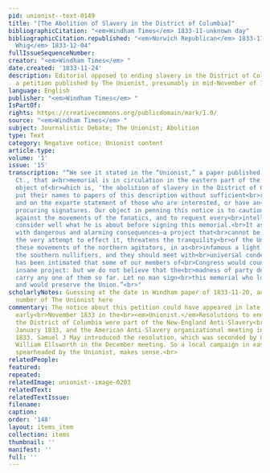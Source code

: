 ```yaml
---
pid: unionist--text-0149
title: "[The Abolition of Slavery in the District of Columbia]"
bibliographicCitation: "<em>Windham Times</em> 1833-11-unknown day"
bibliographicCitation.republished: "<em>Norwich Republican</em> 1833-11-27; <em>Hampden
  Whig</em> 1833-12-04"
fullIssueSequenceNumber: 
creator: "<em>Windham Times</em> "
date.created: '1833-11-24'
description: Editorial opposed to ending slavery in the District of Columbia; references
  a petition published by The Unionist, presumably in mid-November of 1833.
language: English
publisher: "<em>Windham Times</em> "
IsPartOf: 
rights: https://creativecommons.org/publicdomain/mark/1.0/
source: "<em>Windham Times</em> "
subject: Journalistic Debate; The Unionist; Abolition
type: Text
category: Negative notice; Unionist content
article.type: 
volume: '1'
issue: '15'
transcription: "“We see it stated in the “Unionist,” a paper published at Brooklyn,
  Ct., that a<br>memorial is in circulation in the eastern part of the State, the
  object of<br>which is, ‘the abolition of slavery in the District of Columbia.’ Persons<br>frequently
  put their names to papers of this description without sufficient<br>reflection,
  and on the exparte statement of those who are interested, or have an<br>object in
  procuring signatures. Our object in penning this notice is to caution<br>the public
  against the movements of the fanatics, and to request every<br>intelligent man to
  consider well what he is about before signing this memorial.<br>It as a scheme fraught
  with dangerous and alarming consequences—a project that<br>cannot be executed—and
  the very attempt to effect it, threatens the tranquility<br>of the Union. We regard
  these movements of the northern agitators, in as<br>infamous a light as those of
  the southern nullifiers, and they should meet with<br>universal condemnation. It
  has been intimated that some of our members of<br>Congress would countenance this
  insane project: but we do not believe that the<br>madness of party desperation will
  carry any one of them so far. Let no man sign<br>this memorial who loves his country
  and would preserve the Union.”<br>"
scholarlyNotes: Guessing at the date in Windham paper of 1833-11-20, and the issue
  number of The Unionist here
commentary: The notice about this petition could have appeared in late October or
  early<br>November 1833 in the<br><em>Unionist.</em>Resolutions to end slavery in
  the District of Columbia were part of the New-England Anti-Slavery<br>meeting in
  January 1833, and the American Anti-Slavery organizational meeting in<br>December
  1833. Samuel J May introduced the resolution, which was seconded by Crandall lawyer
  William Ellsworth in the December meeting. So a local campaign in eastern Connecticut,
  spearheaded by the Unionist, makes sense.<br>
relatedPeople: 
featured: 
repeated: 
relatedImage: unionist--image-0203
relatedText: 
relatedTextIssue: 
filename: 
caption: 
order: '148'
layout: items_item
collection: items
thumbnail: ''
manifest: ''
full: ''
---
```

